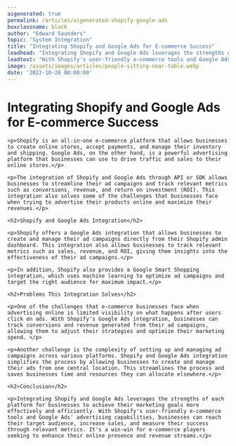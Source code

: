 ```yaml
---
aigenerated: true
permalink: /articles/aigenerated-shopify-google-ads
boxclassname: black
author: "Edward Saunders"
topic: "System Integration"
title: "Integrating Shopify and Google Ads for E-commerce Success"
leadhead: "Integrating Shopify and Google Ads leverages the strengths of each platform for businesses to achieve their marketing goals more effectively and efficiently"
leadtext: "With Shopify's user-friendly e-commerce tools and Google Ads' advertising capabilities, businesses can reach their target audience, increase sales, and measure their success through relevant metrics. It's a win-win for e-commerce players seeking to enhance their online presence and revenue streams."
image: /assets/images/articles/people-sitting-near-table.webp
date: '2022-10-28 00:00:00'
---
```

<div class="arttext">	<h1>Integrating Shopify and Google Ads for E-commerce Success</h1>

	<p>Shopify is an all-in-one e-commerce platform that allows businesses to create online stores, accept payments, and manage their inventory and shipping. Google Ads, on the other hand, is a powerful advertising platform that businesses can use to drive traffic and sales to their online stores.</p>

	<p>The integration of Shopify and Google Ads through API or SDK allows businesses to streamline their ad campaigns and track relevant metrics such as conversions, revenue, and return on investment (ROI). This integration also solves some of the challenges that businesses face when trying to advertise their products online and maximize their revenues.</p>

	<h2>Shopify and Google Ads Integration</h2>

	<p>Shopify offers a Google Ads integration that allows businesses to create and manage their ad campaigns directly from their Shopify admin dashboard. This integration also allows businesses to track relevant metrics such as sales, revenue, and ROI, giving them insights into the effectiveness of their ad campaigns.</p>

	<p>In addition, Shopify also provides a Google Smart Shopping integration, which uses machine learning to optimize ad campaigns and target the right audience for maximum impact.</p>

	<h2>Problems This Integration Solves</h2>

	<p>One of the challenges that e-commerce businesses face when advertising online is limited visibility on what happens after users click on ads. With Shopify's Google Ads integration, businesses can track conversions and revenue generated from their ad campaigns, allowing them to adjust their strategies and optimize their marketing spend. </p>

	<p>Another challenge is the complexity of setting up and managing ad campaigns across various platforms. Shopify and Google Ads integration simplifies the process by allowing businesses to create and manage their ads from one central location. This streamlines the process and saves businesses time and resources they can allocate elsewhere.</p>

	<h2>Conclusion</h2>

	<p>Integrating Shopify and Google Ads leverages the strengths of each platform for businesses to achieve their marketing goals more effectively and efficiently. With Shopify's user-friendly e-commerce tools and Google Ads' advertising capabilities, businesses can reach their target audience, increase sales, and measure their success through relevant metrics. It's a win-win for e-commerce players seeking to enhance their online presence and revenue streams.</p>

</div>